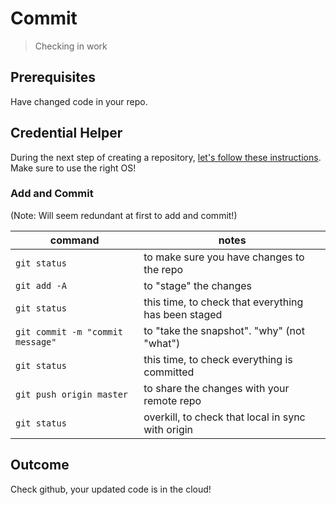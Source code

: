 Commit
===

> Checking in work

## Prerequisites

Have changed code in your repo.

## Credential Helper

During the next step of creating a repository, [let's follow these instructions](https://help.github.com/articles/caching-your-github-password-in-git/). Make sure
to use the right OS!

### Add and Commit

(Note: Will seem redundant at first to add and commit!)

command | notes
---|---
`git status` | to make sure you have changes to the repo
`git add -A` | to "stage" the changes
`git status` | this time, to check that everything has been staged
`git commit -m "commit message"` | to "take the snapshot". "why" (not "what")
`git status` | this time, to check everything is committed
`git push origin master` | to share the changes with your remote repo
`git status` | overkill, to check that local in sync with origin

## Outcome

Check github, your updated code is in the cloud!
